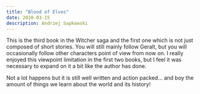 ```yaml
---
title: "Blood of Elves"
date: 2020-03-15
description: Andrzej Sapkowski
---
```


This is the third book in the Witcher saga and the first one which is not just composed of short stories. You will still mainly follow Geralt, but you will occasionally follow other characters point of view from now on. I really enjoyed this viewpoint limitation in the first two books, but I feel it was necessary to expand on it a bit like the author has done.

Not a lot happens but it is still well written and action packed... and boy the amount of things we learn about the world and its history!
